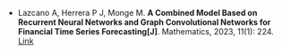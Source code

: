 * Lazcano A, Herrera P J, Monge M. <b>A Combined Model Based on Recurrent Neural Networks and Graph Convolutional Networks for Financial Time Series Forecasting[J]</b>. Mathematics, 2023, 11(1): 224. [Link](https://www.mdpi.com/2045522)
